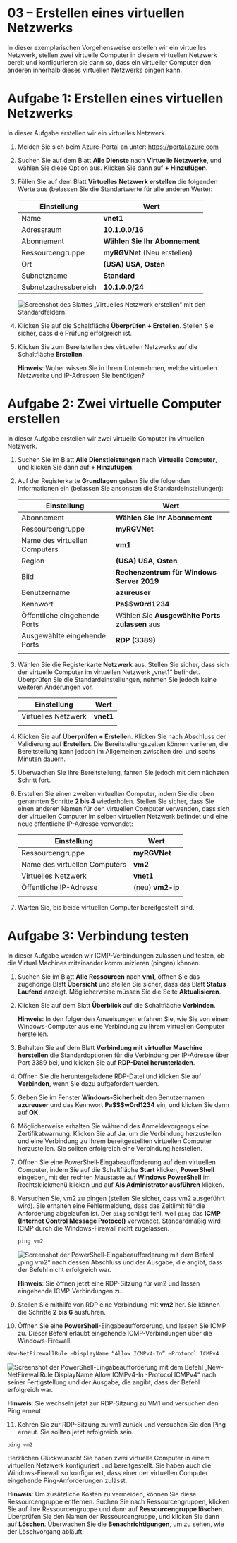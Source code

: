 ﻿---
wts:
    title: '03 – Erstellen eines virtuellen Netzwerks'
    module: 'Modul 02 – Core Azure Services'
---
# 03 – Erstellen eines virtuellen Netzwerks

In dieser exemplarischen Vorgehensweise erstellen wir ein virtuelles Netzwerk, stellen zwei virtuelle Computer in diesem virtuellen Netzwerk bereit und konfigurieren sie dann so, dass ein virtueller Computer den anderen innerhalb dieses virtuellen Netzwerks pingen kann.

# Aufgabe 1: Erstellen eines virtuellen Netzwerks

In dieser Aufgabe erstellen wir ein virtuelles Netzwerk. 

1. Melden Sie sich beim Azure-Portal an unter: <a href="https://portal.azure.com" target="_blank"><span style="color: #0066cc;" color="#0066cc">https://portal.azure.com</span></a>

2. Suchen Sie auf dem Blatt **Alle Dienste** nach **Virtuelle Netzwerke**, und wählen Sie diese Option aus. Klicken Sie dann auf **+ Hinzufügen**. 

3. Füllen Sie auf dem Blatt **Virtuelles Netzwerk erstellen** die folgenden Werte aus (belassen Sie die Standartwerte für alle anderen Werte):

    | Einstellung | Wert | 
    | --- | --- |
    | Name | **vnet1** |
    | Adressraum |**10.1.0.0/16** |
    | Abonnement | **Wählen Sie Ihr Abonnement** |
    | Ressourcengruppe | **myRGVNet** (Neu erstellen) |
    | Ort | **(USA) USA, Osten** |
    | Subnetzname | **Standard** |
    | Subnetzadressbereich | **10.1.0.0/24** |

    ![Screenshot des Blattes „Virtuelles Netzwerk erstellen“ mit den Standardfeldern.](../images/0301.png)

5. Klicken Sie auf die Schaltfläche **Überprüfen + Erstellen**. Stellen Sie sicher, dass die Prüfung erfolgreich ist.

6. Klicken Sie zum Bereitstellen des virtuellen Netzwerks auf die Schaltfläche **Erstellen**. 

    **Hinweis**: Woher wissen Sie in Ihrem Unternehmen, welche virtuellen Netzwerke und IP-Adressen Sie benötigen?

# Aufgabe 2: Zwei virtuelle Computer erstellen

In dieser Aufgabe erstellen wir zwei virtuelle Computer im virtuellen Netzwerk. 

1. Suchen Sie im Blatt **Alle Dienstleistungen** nach **Virtuelle Computer**, und klicken Sie dann auf **+ Hinzufügen**. 

2. Auf der Registerkarte **Grundlagen** geben Sie die folgenden Informationen ein (belassen Sie ansonsten die Standardeinstellungen):

   | Einstellung | Wert | 
   | --- | --- |
   | Abonnement | **Wählen Sie Ihr Abonnement**  |
   | Ressourcengruppe |  **myRGVNet** |
   | Name des virtuellen Computers | **vm1**|
   | Region | **(USA) USA, Osten** |
   | Bild | **Rechenzentrum für Windows Server 2019** |
   | Benutzername| **azureuser** |
   | Kennwort| **Pa$$w0rd1234** |
   | Öffentliche eingehende Ports| Wählen Sie **Ausgewählte Ports zulassen** aus  |
   | Ausgewählte eingehende Ports| **RDP (3389)** |
   |||

3. Wählen Sie die Registerkarte **Netzwerk** aus. Stellen Sie sicher, dass sich der virtuelle Computer im virtuellen Netzwerk „vnet1“ befindet. Überprüfen Sie die Standardeinstellungen, nehmen Sie jedoch keine weiteren Änderungen vor. 

   | Einstellung | Wert | 
   | --- | --- |
   | Virtuelles Netzwerk | **vnet1** |
   |||

4. Klicken Sie auf **Überprüfen + Erstellen**. Klicken Sie nach Abschluss der Validierung auf **Erstellen**. Die Bereitstellungszeiten können variieren, die Bereitstellung kann jedoch im Allgemeinen zwischen drei und sechs Minuten dauern.

5. Überwachen Sie Ihre Bereitstellung, fahren Sie jedoch mit dem nächsten Schritt fort. 

6. Erstellen Sie einen zweiten virtuellen Computer, indem Sie die oben genannten Schritte **2 bis 4** wiederholen. Stellen Sie sicher, dass Sie einen anderen Namen für den virtuellen Computer verwenden, dass sich der virtuellen Computer im selben virtuellen Netzwerk befindet und eine neue öffentliche IP-Adresse verwendet:

    | Einstellung | Wert |
    | --- | --- |
    | Ressourcengruppe | **myRGVNet** |
    | Name des virtuellen Computers |  **vm2** |
    | Virtuelles Netzwerk | **vnet1** |
    | Öffentliche IP-Adresse | (neu) **vm2-ip** |
    |||

7. Warten Sie, bis beide virtuellen Computer bereitgestellt sind. 

# Aufgabe 3: Verbindung testen 

In dieser Aufgabe werden wir ICMP-Verbindungen zulassen und testen, ob die Virtual Machines miteinander kommunizieren (pingen) können. 

1. Suchen Sie im Blatt **Alle Ressourcen** nach **vm1**, öffnen Sie das zugehörige Blatt **Übersicht** und stellen Sie sicher, dass das Blatt **Status** **Laufend** anzeigt. Möglicherweise müssen Sie die Seite **Aktualisieren**.

2. Klicken Sie auf dem Blatt **Überblick** auf die Schaltfläche **Verbinden**.

    **Hinweis**: In den folgenden Anweisungen erfahren Sie, wie Sie von einem Windows-Computer aus eine Verbindung zu Ihrem virtuellen Computer herstellen. 

3. Behalten Sie auf dem Blatt **Verbindung mit virtueller Maschine herstellen** die Standardoptionen für die Verbindung per IP-Adresse über Port 3389 bei, und klicken Sie auf **RDP-Datei herunterladen**.

4. Öffnen Sie die heruntergeladene RDP-Datei und klicken Sie auf **Verbinden**, wenn Sie dazu aufgefordert werden. 

5. Geben Sie im Fenster **Windows-Sicherheit** den Benutzernamen **azureuser** und das Kennwort **Pa$$$w0rd1234** ein, und klicken Sie dann auf **OK**.

6. Möglicherweise erhalten Sie während des Anmeldevorgangs eine Zertifikatwarnung. Klicken Sie auf **Ja**, um die Verbindung herzustellen und eine Verbindung zu Ihrem bereitgestellten virtuellen Computer herzustellen. Sie sollten erfolgreich eine Verbindung herstellen.

7. Öffnen Sie eine PowerShell-Eingabeaufforderung auf dem virtuellen Computer, indem Sie auf die Schaltfläche **Start** klicken, **PowerShell** eingeben, mit der rechten Maustaste auf **Windows PowerShell** im Rechtsklickmenü klicken und auf **Als Administrator ausführen** klicken.

8. Versuchen Sie, vm2 zu pingen (stellen Sie sicher, dass vm2 ausgeführt wird). Sie erhalten eine Fehlermeldung, dass das Zeitlimit für die Anforderung abgelaufen ist.  Der `ping` schlägt fehl, weil `ping` das **ICMP (Internet Control Message Protocol)** verwendet. Standardmäßig wird ICMP durch die Windows-Firewall nicht zugelassen.


   ```PowerShell
   ping vm2
   ```
   
   ![Screenshot der PowerShell-Eingabeaufforderung mit dem Befehl „ping vm2“ nach dessen Abschluss und der Ausgabe, die angibt, dass der Befehl nicht erfolgreich war.](../images/0302.png)

    **Hinweis**: Sie öffnen jetzt eine RDP-Sitzung für vm2 und lassen eingehende ICMP-Verbindungen zu.

9. Stellen Sie mithilfe von RDP eine Verbindung mit **vm2** her. Sie können die Schritte **2 bis 6** ausführen.

10. Öffnen Sie eine **PowerShell**-Eingabeaufforderung, und lassen Sie ICMP zu. Dieser Befehl erlaubt eingehende ICMP-Verbindungen über die Windows-Firewall.

   ```PowerShell
   New-NetFirewallRule –DisplayName “Allow ICMPv4-In” –Protocol ICMPv4
   ```
   ![Screenshot der PowerShell-Eingabeaufforderung mit dem Befehl „New-NetFirewallRule DisplayName Allow ICMPv4-In -Protocol ICMPv4“ nach seiner Fertigstellung und der Ausgabe, die angibt, dass der Befehl erfolgreich war.](../images/0303.png)

   **Hinweis**: Sie wechseln jetzt zur RDP-Sitzung zu VM1 und versuchen den Ping erneut

11. Kehren Sie zur RDP-Sitzung zu vm1 zurück und versuchen Sie den Ping erneut. Sie sollten jetzt erfolgreich sein. 

   ```PowerShell
   ping vm2
   ```

Herzlichen Glückwunsch! Sie haben zwei virtuelle Computer in einem virtuellen Netzwerk konfiguriert und bereitgestellt. Sie haben auch die Windows-Firewall so konfiguriert, dass einer der virtuellen Computer eingehende Ping-Anforderungen zulässt. 

**Hinweis**: Um zusätzliche Kosten zu vermeiden, können Sie diese Ressourcengruppe entfernen. Suchen Sie nach Ressourcengruppen, klicken Sie auf Ihre Ressourcengruppe und dann auf **Ressourcengruppe löschen**. Überprüfen Sie den Namen der Ressourcengruppe, und klicken Sie dann auf **Löschen**. Überwachen Sie die **Benachrichtigungen**, um zu sehen, wie der Löschvorgang abläuft.
